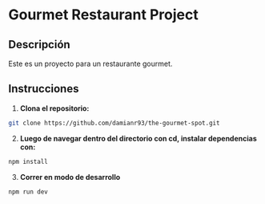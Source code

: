 # Gourmet Restaurant Project

## Descripción

Este es un proyecto para un restaurante gourmet.

## Instrucciones

1. **Clona el repositorio:**

```bash
git clone https://github.com/damianr93/the-gourmet-spot.git
 ```

2. **Luego de navegar dentro del directorio con cd, instalar dependencias con:**

```bash
npm install
```

3. **Correr en modo de desarrollo**

```bash
npm run dev
```

 
